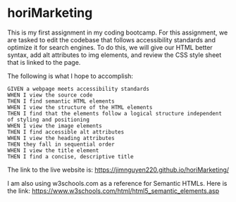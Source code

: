 # horiMarketing
This is my first assignment in my coding bootcamp.  For this assignment, we are tasked to edit the codebase that follows accessibility standards and optimize it for search engines.  To do this, we will give our HTML better syntax, add alt attributes to img elements, and review the CSS style sheet that is linked to the page.

The following is what I hope to accomplish:
```
GIVEN a webpage meets accessibility standards
WHEN I view the source code
THEN I find semantic HTML elements
WHEN I view the structure of the HTML elements
THEN I find that the elements follow a logical structure independent of styling and positioning
WHEN I view the image elements
THEN I find accessible alt attributes
WHEN I view the heading attributes
THEN they fall in sequential order
WHEN I view the title element
THEN I find a concise, descriptive title
```

The link to the live website is: 
https://jimnguyen220.github.io/horiMarketing/

I am also using w3schools.com as a reference for Semantic HTMLs.  Here is the link:
https://www.w3schools.com/html/html5_semantic_elements.asp

